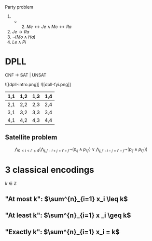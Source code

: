 Party problem
1. + 2. $Me \leftrightarrow Je \land Mo \leftrightarrow Ra$
3. $Je \rightarrow Ra$
4. $\lnot (Mo \land Ha)$
5. $Le \land Pi$

# DPLL

CNF -> SAT | UNSAT

![[dpll-intro.png]]
![[dpll-fyi.png]]

| 1,1 | 1,2 | 1,3 | 1,4 |
| --- | --- | --- | --- |
| 2,1 | 2,2 | 2,3 | 2,4 |
| 3,1 | 3,2 | 3,3 | 3,4 |
| 4,1 | 4,2 | 4,3 | 4,4 |
## Satellite problem
$$
\bigwedge_{0<i<i'\leq4}\biggl( \bigwedge_{j,j':i+j=i'+j'} \lnot(p_{ij} \land p_{i'j'}) \lor \bigwedge_{j,j':i-j=i'-j'}\lnot(p_{ij}\land p_{i'j'})\biggr)
$$

# 3 classical encodings

$k \in \mathbb{Z}$
## "At most k": $\sum^{n}_{i=1} x_i \leq k$

## "At least k": $\sum^{n}_{i=1} x _i \geq k$

## "Exactly k": $\sum^{n}_{i=1} x_i = k$
